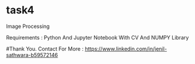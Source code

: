 # task4
Image Processing

Requirements : Python And Jupyter Notebook With CV And NUMPY Library 

#Thank You. Contact For More : https://www.linkedin.com/in/jenil-sathwara-b59572146
